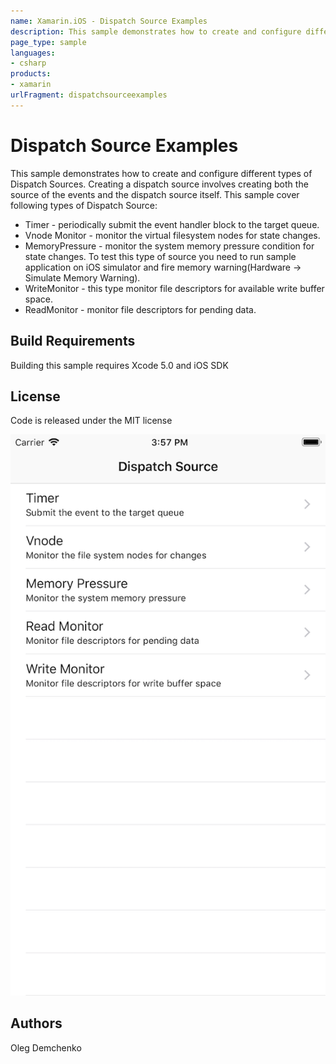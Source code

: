 ```yaml
---
name: Xamarin.iOS - Dispatch Source Examples
description: This sample demonstrates how to create and configure different types of Dispatch Sources. Creating a dispatch source involves creating both the...
page_type: sample
languages:
- csharp
products:
- xamarin
urlFragment: dispatchsourceexamples
---
```

# Dispatch Source Examples

This sample demonstrates how to create and configure different types of Dispatch Sources. Creating a dispatch source involves creating both the source of the events and the dispatch source itself. This sample cover following types of Dispatch Source:

* Timer - periodically submit the event handler block to the target queue.
* Vnode Monitor - monitor the virtual filesystem nodes for state changes.
* MemoryPressure - monitor the system memory pressure condition for state changes. To test this type of source you need to run sample application on iOS simulator and fire memory warning(Hardware -> Simulate Memory Warning).
* WriteMonitor - this type monitor file descriptors for available write buffer space.
* ReadMonitor - monitor file descriptors for pending data.

## Build Requirements

Building this sample requires Xcode 5.0 and iOS SDK 

## License
Code is released under the MIT license

![Dispatch Source Examples application screenshot](Screenshots/screenshot-1.png "Dispatch Source Examples application screenshot")

## Authors 
Oleg Demchenko
